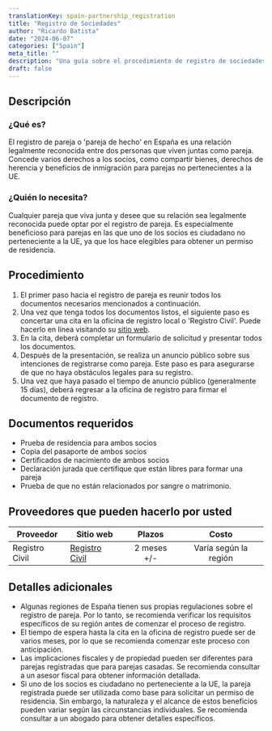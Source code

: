 ```yaml
---
translationKey: spain-partnership_registration
title: "Registro de Sociedades"
author: "Ricardo Batista"
date: "2024-06-07"
categories: ["Spain"]
meta_title: ""
description: "Una guía sobre el procedimiento de registro de sociedades en España"
draft: false
---
```


## Descripción

### ¿Qué es?
El registro de pareja o 'pareja de hecho' en España es una relación legalmente reconocida entre dos personas que viven juntas como pareja. Concede varios derechos a los socios, como compartir bienes, derechos de herencia y beneficios de inmigración para parejas no pertenecientes a la UE.

### ¿Quién lo necesita?
Cualquier pareja que viva junta y desee que su relación sea legalmente reconocida puede optar por el registro de pareja. Es especialmente beneficioso para parejas en las que uno de los socios es ciudadano no perteneciente a la UE, ya que los hace elegibles para obtener un permiso de residencia.

## Procedimiento

1. El primer paso hacia el registro de pareja es reunir todos los documentos necesarios mencionados a continuación.
2. Una vez que tenga todos los documentos listos, el siguiente paso es concertar una cita en la oficina de registro local o 'Registro Civil'. Puede hacerlo en línea visitando su [sitio web](https://www.mjusticia.gob.es/).
3. En la cita, deberá completar un formulario de solicitud y presentar todos los documentos.
4. Después de la presentación, se realiza un anuncio público sobre sus intenciones de registrarse como pareja. Este paso es para asegurarse de que no haya obstáculos legales para su registro.
5. Una vez que haya pasado el tiempo de anuncio público (generalmente 15 días), deberá regresar a la oficina de registro para firmar el documento de registro.

## Documentos requeridos

- Prueba de residencia para ambos socios
- Copia del pasaporte de ambos socios
- Certificados de nacimiento de ambos socios
- Declaración jurada que certifique que están libres para formar una pareja
- Prueba de que no están relacionados por sangre o matrimonio.

## Proveedores que pueden hacerlo por usted

| Proveedor        |     Sitio web     |     Plazos    |       Costo      |
| --------------- | --------------- |  :-------------: | :-------------: |
| Registro Civil  |  [Registro Civil](https://www.mjusticia.gob.es/)       |      2 meses +/-      |        Varía según la región       |

## Detalles adicionales

- Algunas regiones de España tienen sus propias regulaciones sobre el registro de pareja. Por lo tanto, se recomienda verificar los requisitos específicos de su región antes de comenzar el proceso de registro.
- El tiempo de espera hasta la cita en la oficina de registro puede ser de varios meses, por lo que se recomienda comenzar este proceso con anticipación.
- Las implicaciones fiscales y de propiedad pueden ser diferentes para parejas registradas que para parejas casadas. Se recomienda consultar a un asesor fiscal para obtener información detallada.
- Si uno de los socios es ciudadano no perteneciente a la UE, la pareja registrada puede ser utilizada como base para solicitar un permiso de residencia. Sin embargo, la naturaleza y el alcance de estos beneficios pueden variar según las circunstancias individuales. Se recomienda consultar a un abogado para obtener detalles específicos.